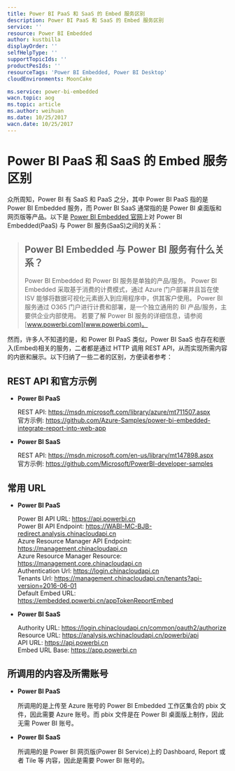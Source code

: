 ```yaml
---
title: Power BI PaaS 和 SaaS 的 Embed 服务区别
description: Power BI PaaS 和 SaaS 的 Embed 服务区别
service: ''
resource: Power BI Embedded
author: kustbilla
displayOrder: ''
selfHelpType: ''
supportTopicIds: ''
productPesIds: ''
resourceTags: 'Power BI Embedded, Power BI Desktop'
cloudEnvironments: MoonCake

ms.service: power-bi-embedded
wacn.topic: aog
ms.topic: article
ms.author: weihuan
ms.date: 10/25/2017
wacn.date: 10/25/2017
---
```


# Power BI PaaS 和 SaaS 的 Embed 服务区别

众所周知，Power BI 有 SaaS 和 PaaS 之分，其中 Power BI PaaS 指的是 Power BI Embedded 服务，而 Power BI SaaS 通常指的是 Power BI 桌面版和网页版等产品。以下是 [Power BI Embedded 官网](https://docs.azure.cn/zh-cn/power-bi-embedded/power-bi-embedded-faq)上对 Power BI Embedded(PaaS) 与 Power BI 服务(SaaS)之间的关系：

> ## Power BI Embedded 与 Power BI 服务有什么关系？
> Power BI Embedded 和 Power BI 服务是单独的产品/服务。 Power BI Embedded 采取基于消费的计费模式，通过 Azure 门户部署并且旨在使 ISV 能够将数据可视化元素嵌入到应用程序中，供其客户使用。 Power BI 服务通过 O365 门户进行计费和部署，是一个独立通用的 BI 产品/服务，主要供企业内部使用。 若要了解 Power BI 服务的详细信息，请参阅 [www.powerbi.com](www.powerbi.com)。
 
然而，许多人不知道的是，和 Power BI PaaS 类似，Power BI SaaS 也存在和嵌入(Embed)相关的服务，二者都是通过 HTTP 调用 REST API，从而实现所需内容的内嵌和展示。以下归纳了一些二者的区别，方便读者参考：

## REST API 和官方示例

* **Power BI PaaS**

    REST API: https://msdn.microsoft.com/library/azure/mt711507.aspx<br>
    官方示例: https://github.com/Azure-Samples/power-bi-embedded-integrate-report-into-web-app

* **Power BI SaaS**

    REST API: https://msdn.microsoft.com/en-us/library/mt147898.aspx<br>
    官方示例: https://github.com/Microsoft/PowerBI-developer-samples

## 常用 URL

* **Power BI PaaS**

    Power BI API URL: https://api.powerbi.cn<br>
    Power BI API Endpoint: https://WABI-MC-BJB-redirect.analysis.chinacloudapi.cn<br>
    Azure Resource Manager API Endpoint: https://management.chinacloudapi.cn<br>
    Azure Resource Manager Resource: https://management.core.chinacloudapi.cn<br>
    Authentication Url: https://login.chinacloudapi.cn<br>
    Tenants Url: https://management.chinacloudapi.cn/tenants?api-version=2016-06-01<br>
    Default Embed URL: https://embedded.powerbi.cn/appTokenReportEmbed

* **Power BI SaaS**

    Authority URL: https://login.chinacloudapi.cn/common/oauth2/authorize<br>
    Resource URL: https://analysis.wchinacloudapi.cn/powerbi/api<br>
    API URL: https://api.powerbi.cn<br>
    Embed URL Base: https://app.powerbi.cn<br>

## 所调用的内容及所需账号

* **Power BI PaaS**

    所调用的是上传至 Azure 账号的 Power BI Embedded 工作区集合的 pbix 文件，因此需要 Azure 账号。而 pbix 文件是在 Power BI 桌面版上制作，因此无需 Power BI 账号。

* **Power BI SaaS**

    所调用的是 Power BI 网页版(Power BI Service)上的 Dashboard, Report 或者 Tile 等 内容，因此是需要 Power BI 账号的。